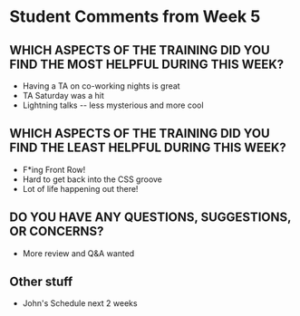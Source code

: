 # Student Comments from Week 5

## WHICH ASPECTS OF THE TRAINING DID YOU FIND THE MOST HELPFUL DURING THIS WEEK?

- Having a TA on co-working nights is great
- TA Saturday was a hit 
- Lightning talks -- less mysterious and more cool

## WHICH ASPECTS OF THE TRAINING DID YOU FIND THE LEAST HELPFUL DURING THIS WEEK?

- F*ing Front Row!
- Hard to get back into the CSS groove
- Lot of life happening out there!

## DO YOU HAVE ANY QUESTIONS, SUGGESTIONS, OR CONCERNS?

- More review and Q&A wanted

## Other stuff
- John's Schedule next 2 weeks

